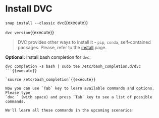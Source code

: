 # Install DVC

`snap install --classic dvc`{{execute}}

`dvc version`{{execute}}

> DVC provides other ways to install it - `pip`, `conda`, self-contained
> packages. Please, refer to the [install](https://dvc.org/doc/install) page.

**Optional:** Install bash completion for `dvc`:

```
dvc completion -s bash | sudo tee /etc/bash_completion.d/dvc
```{{execute}}

`source /etc/bash_completion`{{execute}}

Now you can use `Tab` key to learn available commands and options. Please type
`dvc ` (with space) and press `Tab` key to see a list of possible commands. 

We'll learn all these commands in the upcoming scenarios! 
